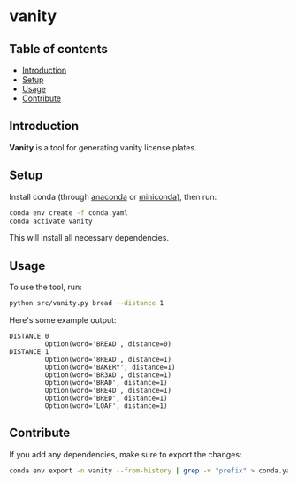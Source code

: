# vanity

## Table of contents

- [Introduction](#introduction)
- [Setup](#setup)
- [Usage](#usage)
- [Contribute](#contribute)

## Introduction

**Vanity** is a tool for generating vanity license plates.

## Setup

Install conda (through [anaconda](https://docs.anaconda.com/anaconda/install/) or [miniconda](https://docs.conda.io/en/latest/miniconda.html)), then run:

```sh
conda env create -f conda.yaml
conda activate vanity
```

This will install all necessary dependencies.

## Usage

To use the tool, run:
```sh
python src/vanity.py bread --distance 1
```

Here's some example output:
```
DISTANCE 0
         Option(word='BREAD', distance=0)
DISTANCE 1
         Option(word='8READ', distance=1)
         Option(word='BAKERY', distance=1)
         Option(word='BR3AD', distance=1)
         Option(word='BRAD', distance=1)
         Option(word='BRE4D', distance=1)
         Option(word='BRED', distance=1)
         Option(word='LOAF', distance=1)
```

## Contribute

If you add any dependencies, make sure to export the changes:

```sh
conda env export -n vanity --from-history | grep -v "prefix" > conda.yaml
```